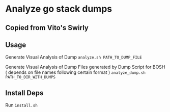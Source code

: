 # Analyze go stack dumps
## Copied from Vito's Swirly

## Usage
Generate Visual Analysis of Dump
`analyze.sh PATH_TO_DUMP_FILE`

Generate Visual Analysis of Dump Files generated by Dump Script for BOSH ( depends on file names following certain format )
`analyze_dump.sh PATH_TO_DIR_WITH_DUMPS`

## Install Deps
Run
`install.sh`